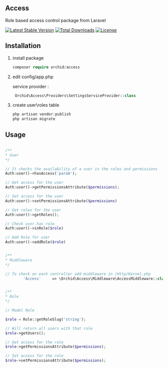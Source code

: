 ## Access
Role based access control package from Laravel

[![Latest Stable Version](https://poser.pugx.org/orchid/access/v/stable)](https://packagist.org/packages/orchid/access)
[![Total Downloads](https://poser.pugx.org/orchid/access/downloads)](https://packagist.org/packages/orchid/access)
[![License](https://poser.pugx.org/orchid/access/license)](https://packagist.org/packages/orchid/access)



## Installation

1. install package

	```php
    composer require orchid/access
	```

1. edit config/app.php

	service provider :

	```php
	 Orchid\Access\Providers\SettingsServiceProvider::class
	```

1. create user\roles table

	```php
	php artisan vendor:publish
	php artisan migrate
	```

## Usage

```php

/**
* User
*/

// It checks the availability of a user in the roles and permissions
Auth:user()->hasAccess('param');

// Get access for the user
Auth:user()->getPermissionsAttribute($permissions);

// Set access for the user
Auth:user()->setPermissionsAttribute($permissions)

// Get roles for the user
Auth:user()->getRoles();

// Check user has role
Auth:user()->inRole($role)

// Add Role for user
Auth:user()->addRole($role)

```



```php

/**
* Middleware
*/

// To check on each controller add middleware in /Http/Kernel.php
        'Access'     => \Orchid\Access\Middleware\AccessMiddleware::class,
```




```php

/**
* Role
*/

// Model Role

$role = Role::getRoleSlug('string');

// Will return all users with that role
$role->getUsers();

// Get access for the role
$role->getPermissionsAttribute($permissions);

// Set access for the role
$role->setPermissionsAttribute($permissions);

```